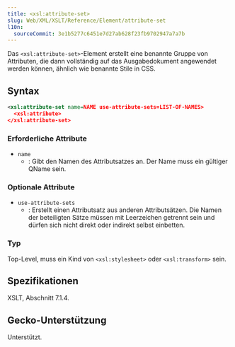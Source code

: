```yaml
---
title: <xsl:attribute-set>
slug: Web/XML/XSLT/Reference/Element/attribute-set
l10n:
  sourceCommit: 3e1b5277c6451e7d27ab628f23fb9702947a7a7b
---
```


Das `<xsl:attribute-set>`-Element erstellt eine benannte Gruppe von Attributen, die dann vollständig auf das Ausgabedokument angewendet werden können, ähnlich wie benannte Stile in CSS.

## Syntax

```xml
<xsl:attribute-set name=NAME use-attribute-sets=LIST-OF-NAMES>
  <xsl:attribute>
</xsl:attribute-set>
```

### Erforderliche Attribute

- `name`
  - : Gibt den Namen des Attributsatzes an. Der Name muss ein gültiger QName sein.

### Optionale Attribute

- `use-attribute-sets`
  - : Erstellt einen Attributsatz aus anderen Attributsätzen. Die Namen der beteiligten Sätze müssen mit Leerzeichen getrennt sein und dürfen sich nicht direkt oder indirekt selbst einbetten.

### Typ

Top-Level, muss ein Kind von `<xsl:stylesheet>` oder `<xsl:transform>` sein.

## Spezifikationen

XSLT, Abschnitt 7.1.4.

## Gecko-Unterstützung

Unterstützt.
